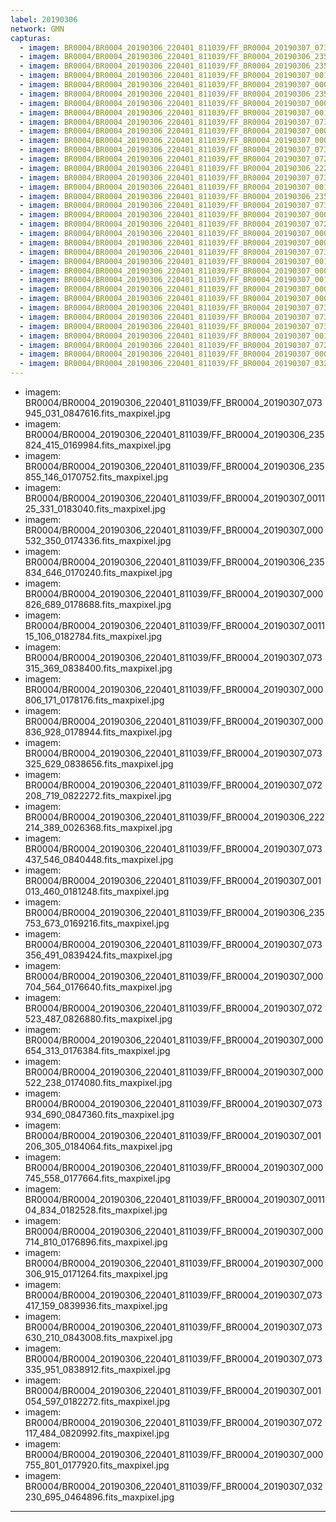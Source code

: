 ```yaml
---
label: 20190306
network: GMN
capturas:
  - imagem: BR0004/BR0004_20190306_220401_811039/FF_BR0004_20190307_073945_031_0847616.fits_maxpixel.jpg
  - imagem: BR0004/BR0004_20190306_220401_811039/FF_BR0004_20190306_235824_415_0169984.fits_maxpixel.jpg
  - imagem: BR0004/BR0004_20190306_220401_811039/FF_BR0004_20190306_235855_146_0170752.fits_maxpixel.jpg
  - imagem: BR0004/BR0004_20190306_220401_811039/FF_BR0004_20190307_001125_331_0183040.fits_maxpixel.jpg
  - imagem: BR0004/BR0004_20190306_220401_811039/FF_BR0004_20190307_000532_350_0174336.fits_maxpixel.jpg
  - imagem: BR0004/BR0004_20190306_220401_811039/FF_BR0004_20190306_235834_646_0170240.fits_maxpixel.jpg
  - imagem: BR0004/BR0004_20190306_220401_811039/FF_BR0004_20190307_000826_689_0178688.fits_maxpixel.jpg
  - imagem: BR0004/BR0004_20190306_220401_811039/FF_BR0004_20190307_001115_106_0182784.fits_maxpixel.jpg
  - imagem: BR0004/BR0004_20190306_220401_811039/FF_BR0004_20190307_073315_369_0838400.fits_maxpixel.jpg
  - imagem: BR0004/BR0004_20190306_220401_811039/FF_BR0004_20190307_000806_171_0178176.fits_maxpixel.jpg
  - imagem: BR0004/BR0004_20190306_220401_811039/FF_BR0004_20190307_000836_928_0178944.fits_maxpixel.jpg
  - imagem: BR0004/BR0004_20190306_220401_811039/FF_BR0004_20190307_073325_629_0838656.fits_maxpixel.jpg
  - imagem: BR0004/BR0004_20190306_220401_811039/FF_BR0004_20190307_072208_719_0822272.fits_maxpixel.jpg
  - imagem: BR0004/BR0004_20190306_220401_811039/FF_BR0004_20190306_222214_389_0026368.fits_maxpixel.jpg
  - imagem: BR0004/BR0004_20190306_220401_811039/FF_BR0004_20190307_073437_546_0840448.fits_maxpixel.jpg
  - imagem: BR0004/BR0004_20190306_220401_811039/FF_BR0004_20190307_001013_460_0181248.fits_maxpixel.jpg
  - imagem: BR0004/BR0004_20190306_220401_811039/FF_BR0004_20190306_235753_673_0169216.fits_maxpixel.jpg
  - imagem: BR0004/BR0004_20190306_220401_811039/FF_BR0004_20190307_073356_491_0839424.fits_maxpixel.jpg
  - imagem: BR0004/BR0004_20190306_220401_811039/FF_BR0004_20190307_000704_564_0176640.fits_maxpixel.jpg
  - imagem: BR0004/BR0004_20190306_220401_811039/FF_BR0004_20190307_072523_487_0826880.fits_maxpixel.jpg
  - imagem: BR0004/BR0004_20190306_220401_811039/FF_BR0004_20190307_000654_313_0176384.fits_maxpixel.jpg
  - imagem: BR0004/BR0004_20190306_220401_811039/FF_BR0004_20190307_000522_238_0174080.fits_maxpixel.jpg
  - imagem: BR0004/BR0004_20190306_220401_811039/FF_BR0004_20190307_073934_690_0847360.fits_maxpixel.jpg
  - imagem: BR0004/BR0004_20190306_220401_811039/FF_BR0004_20190307_001206_305_0184064.fits_maxpixel.jpg
  - imagem: BR0004/BR0004_20190306_220401_811039/FF_BR0004_20190307_000745_558_0177664.fits_maxpixel.jpg
  - imagem: BR0004/BR0004_20190306_220401_811039/FF_BR0004_20190307_001104_834_0182528.fits_maxpixel.jpg
  - imagem: BR0004/BR0004_20190306_220401_811039/FF_BR0004_20190307_000714_810_0176896.fits_maxpixel.jpg
  - imagem: BR0004/BR0004_20190306_220401_811039/FF_BR0004_20190307_000306_915_0171264.fits_maxpixel.jpg
  - imagem: BR0004/BR0004_20190306_220401_811039/FF_BR0004_20190307_073417_159_0839936.fits_maxpixel.jpg
  - imagem: BR0004/BR0004_20190306_220401_811039/FF_BR0004_20190307_073630_210_0843008.fits_maxpixel.jpg
  - imagem: BR0004/BR0004_20190306_220401_811039/FF_BR0004_20190307_073335_951_0838912.fits_maxpixel.jpg
  - imagem: BR0004/BR0004_20190306_220401_811039/FF_BR0004_20190307_001054_597_0182272.fits_maxpixel.jpg
  - imagem: BR0004/BR0004_20190306_220401_811039/FF_BR0004_20190307_072117_484_0820992.fits_maxpixel.jpg
  - imagem: BR0004/BR0004_20190306_220401_811039/FF_BR0004_20190307_000755_801_0177920.fits_maxpixel.jpg
  - imagem: BR0004/BR0004_20190306_220401_811039/FF_BR0004_20190307_032230_695_0464896.fits_maxpixel.jpg
---
```

  - imagem: BR0004/BR0004_20190306_220401_811039/FF_BR0004_20190307_073945_031_0847616.fits_maxpixel.jpg
  - imagem: BR0004/BR0004_20190306_220401_811039/FF_BR0004_20190306_235824_415_0169984.fits_maxpixel.jpg
  - imagem: BR0004/BR0004_20190306_220401_811039/FF_BR0004_20190306_235855_146_0170752.fits_maxpixel.jpg
  - imagem: BR0004/BR0004_20190306_220401_811039/FF_BR0004_20190307_001125_331_0183040.fits_maxpixel.jpg
  - imagem: BR0004/BR0004_20190306_220401_811039/FF_BR0004_20190307_000532_350_0174336.fits_maxpixel.jpg
  - imagem: BR0004/BR0004_20190306_220401_811039/FF_BR0004_20190306_235834_646_0170240.fits_maxpixel.jpg
  - imagem: BR0004/BR0004_20190306_220401_811039/FF_BR0004_20190307_000826_689_0178688.fits_maxpixel.jpg
  - imagem: BR0004/BR0004_20190306_220401_811039/FF_BR0004_20190307_001115_106_0182784.fits_maxpixel.jpg
  - imagem: BR0004/BR0004_20190306_220401_811039/FF_BR0004_20190307_073315_369_0838400.fits_maxpixel.jpg
  - imagem: BR0004/BR0004_20190306_220401_811039/FF_BR0004_20190307_000806_171_0178176.fits_maxpixel.jpg
  - imagem: BR0004/BR0004_20190306_220401_811039/FF_BR0004_20190307_000836_928_0178944.fits_maxpixel.jpg
  - imagem: BR0004/BR0004_20190306_220401_811039/FF_BR0004_20190307_073325_629_0838656.fits_maxpixel.jpg
  - imagem: BR0004/BR0004_20190306_220401_811039/FF_BR0004_20190307_072208_719_0822272.fits_maxpixel.jpg
  - imagem: BR0004/BR0004_20190306_220401_811039/FF_BR0004_20190306_222214_389_0026368.fits_maxpixel.jpg
  - imagem: BR0004/BR0004_20190306_220401_811039/FF_BR0004_20190307_073437_546_0840448.fits_maxpixel.jpg
  - imagem: BR0004/BR0004_20190306_220401_811039/FF_BR0004_20190307_001013_460_0181248.fits_maxpixel.jpg
  - imagem: BR0004/BR0004_20190306_220401_811039/FF_BR0004_20190306_235753_673_0169216.fits_maxpixel.jpg
  - imagem: BR0004/BR0004_20190306_220401_811039/FF_BR0004_20190307_073356_491_0839424.fits_maxpixel.jpg
  - imagem: BR0004/BR0004_20190306_220401_811039/FF_BR0004_20190307_000704_564_0176640.fits_maxpixel.jpg
  - imagem: BR0004/BR0004_20190306_220401_811039/FF_BR0004_20190307_072523_487_0826880.fits_maxpixel.jpg
  - imagem: BR0004/BR0004_20190306_220401_811039/FF_BR0004_20190307_000654_313_0176384.fits_maxpixel.jpg
  - imagem: BR0004/BR0004_20190306_220401_811039/FF_BR0004_20190307_000522_238_0174080.fits_maxpixel.jpg
  - imagem: BR0004/BR0004_20190306_220401_811039/FF_BR0004_20190307_073934_690_0847360.fits_maxpixel.jpg
  - imagem: BR0004/BR0004_20190306_220401_811039/FF_BR0004_20190307_001206_305_0184064.fits_maxpixel.jpg
  - imagem: BR0004/BR0004_20190306_220401_811039/FF_BR0004_20190307_000745_558_0177664.fits_maxpixel.jpg
  - imagem: BR0004/BR0004_20190306_220401_811039/FF_BR0004_20190307_001104_834_0182528.fits_maxpixel.jpg
  - imagem: BR0004/BR0004_20190306_220401_811039/FF_BR0004_20190307_000714_810_0176896.fits_maxpixel.jpg
  - imagem: BR0004/BR0004_20190306_220401_811039/FF_BR0004_20190307_000306_915_0171264.fits_maxpixel.jpg
  - imagem: BR0004/BR0004_20190306_220401_811039/FF_BR0004_20190307_073417_159_0839936.fits_maxpixel.jpg
  - imagem: BR0004/BR0004_20190306_220401_811039/FF_BR0004_20190307_073630_210_0843008.fits_maxpixel.jpg
  - imagem: BR0004/BR0004_20190306_220401_811039/FF_BR0004_20190307_073335_951_0838912.fits_maxpixel.jpg
  - imagem: BR0004/BR0004_20190306_220401_811039/FF_BR0004_20190307_001054_597_0182272.fits_maxpixel.jpg
  - imagem: BR0004/BR0004_20190306_220401_811039/FF_BR0004_20190307_072117_484_0820992.fits_maxpixel.jpg
  - imagem: BR0004/BR0004_20190306_220401_811039/FF_BR0004_20190307_000755_801_0177920.fits_maxpixel.jpg
  - imagem: BR0004/BR0004_20190306_220401_811039/FF_BR0004_20190307_032230_695_0464896.fits_maxpixel.jpg
---
